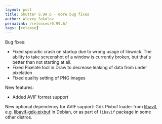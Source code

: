 ```yaml
---
layout: post
title: Shutter 0.99.6 - more bug fixes
author: Alexey Sokolov
permalink: /releases/0.99.6/
tags: [release]
---
```


Bug fixes:

* Fixed sporadic crash on startup due to wrong usage of libwnck. The ability to take screenshot of a window is currently broken, but that's better than not starting at all.
* Fixed Pixelate tool in Draw to decrease leaking of data from under pixelation
* Fixed quality setting of PNG images

New features:

* Added AVIF format support

New optional dependency for AVIF support: Gdk Pixbuf loader from [libavif](https://github.com/AOMediaCodec/libavif), e.g. [libavif-gdk-pixbuf](https://packages.debian.org/sid/libavif-gdk-pixbuf) in Debian, or as part of `libavif` package in some other distros.
